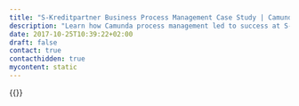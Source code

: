 ```yaml
---
title: "S-Kreditpartner Business Process Management Case Study | Camunda BPM"
description: "Learn how Camunda process management led to success at S-Kreditpartner GmbH. Camunda is the leader for workflow automation & business process management. Get your 30 day trial today. "
date: 2017-10-25T10:39:22+02:00
draft: false
contact: true
contacthidden: true
mycontent: static
---
```

{{<case-study-single
company="S-Kreditpartner "
companydescription="<p>The S-Kreditpartner is the specialist lender of the Sparkassen Finance Group for car and consumer lending business. It is based on many years of experience and growing connections of its parent companies.</p>"
customerquote="<p><q>Our expectations that experts from the business side and IT can work together based on the BPMN 2.0. standards were fully met. Camunda is the key player in the development and establishment of the BPMN2.0 standards in the German-speaking area. Camunda BPM offers us a complete software stack that fully covers our needs.</q></p>-Dr.-Ing. Stefan Lehmkühler, Head of IT"
teaser=""
usecase=""
videolink=""
logo="//images.ctfassets.net/vpidbgnakfvf/6GBrwXuScMKYG0qGWC0SGQ/ce394889a493fa442206737348757204/s-kreditpartner.svg"
pdf=""
thumbnail="">}}